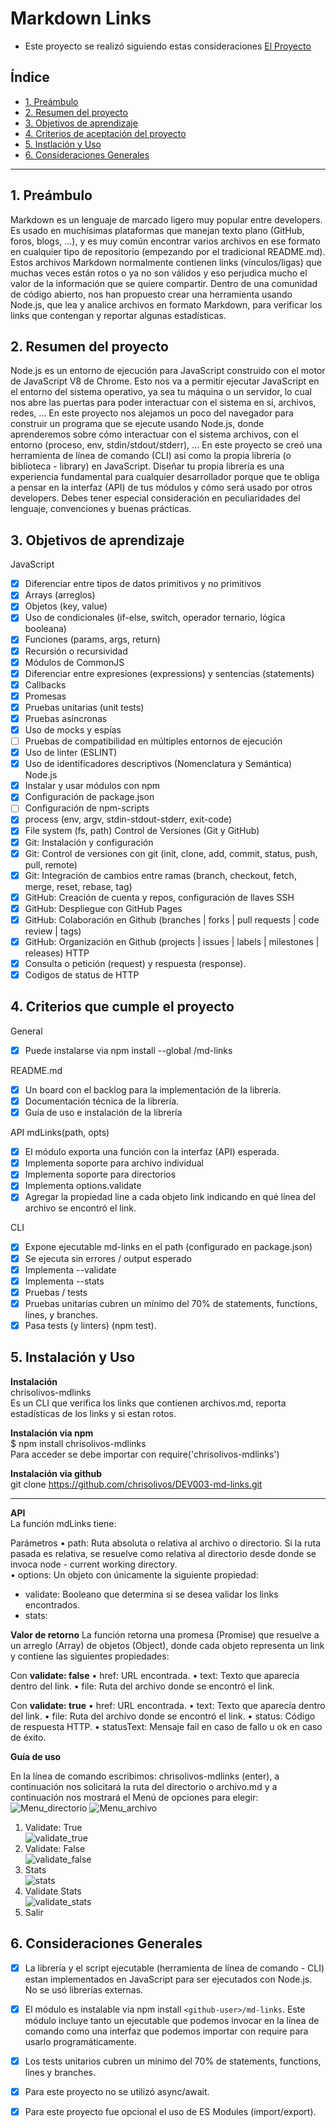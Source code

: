 # Markdown Links
*	Este proyecto se realizó siguiendo estas consideraciones [El Proyecto](Readme_proyecto.md "El Proyecto")


## Índice

* [1. Preámbulo](#1-preámbulo)
* [2. Resumen del proyecto](#2-resumen-del-proyecto)
* [3. Objetivos de aprendizaje](#3-objetivos-de-aprendizaje)
* [4. Criterios de aceptación del proyecto](#4-criterios-de-aceptación-del-proyecto)
* [5. Instlación y Uso](#5-instalación-y-uso)
* [6. Consideraciones Generales](#6-consideraciones-generales)


***

## 1. Preámbulo

Markdown es un lenguaje de marcado ligero muy popular entre developers. Es usado en muchísimas plataformas que manejan texto plano (GitHub, foros, blogs, ...), y es muy común encontrar varios archivos en ese formato en cualquier tipo de repositorio (empezando por el tradicional README.md).
Estos archivos Markdown normalmente contienen links (vínculos/ligas) que muchas veces están rotos o ya no son válidos y eso perjudica mucho el valor de la información que se quiere compartir.
Dentro de una comunidad de código abierto, nos han propuesto crear una herramienta usando Node.js, que lea y analice archivos en formato Markdown, para verificar los links que contengan y reportar algunas estadísticas.
 
## 2. Resumen del proyecto
Node.js es un entorno de ejecución para JavaScript construido con el motor de JavaScript V8 de Chrome. Esto nos va a permitir ejecutar JavaScript en el entorno del sistema operativo, ya sea tu máquina o un servidor, lo cual nos abre las puertas para poder interactuar con el sistema en sí, archivos, redes, ...
En este proyecto nos alejamos un poco del navegador para construir un programa que se ejecute usando Node.js, donde aprenderemos sobre cómo interactuar con el sistema archivos, con el entorno (proceso, env, stdin/stdout/stderr), ...
En este proyecto se creó una herramienta de línea de comando (CLI) así como la propia librería (o biblioteca - library) en JavaScript.
Diseñar tu propia librería es una experiencia fundamental para cualquier desarrollador porque que te obliga a pensar en la interfaz (API) de tus módulos y cómo será usado por otros developers. Debes tener especial consideración en peculiaridades del lenguaje, convenciones y buenas prácticas.

## 3. Objetivos de aprendizaje
JavaScript
- [x] Diferenciar entre tipos de datos primitivos y no primitivos
- [x] Arrays (arreglos)
- [x] Objetos (key, value)
- [x] Uso de condicionales (if-else, switch, operador ternario, lógica booleana)
- [x] Funciones (params, args, return)
- [x] Recursión o recursividad
- [x] Módulos de CommonJS
- [x] Diferenciar entre expresiones (expressions) y sentencias (statements)
- [x] Callbacks
- [x] Promesas
- [x] Pruebas unitarias (unit tests)
- [x] Pruebas asíncronas
- [x] Uso de mocks y espías
- [ ] Pruebas de compatibilidad en múltiples entornos de ejecución
- [x] Uso de linter (ESLINT)
- [x] Uso de identificadores descriptivos (Nomenclatura y Semántica)
Node.js
- [x] Instalar y usar módulos con npm
- [x] Configuración de package.json
- [ ] Configuración de npm-scripts
- [x] process (env, argv, stdin-stdout-stderr, exit-code)
- [x] File system (fs, path)
Control de Versiones (Git y GitHub)
- [x] Git: Instalación y configuración
- [x] Git: Control de versiones con git (init, clone, add, commit, status, push, pull, remote)
- [x] Git: Integración de cambios entre ramas (branch, checkout, fetch, merge, reset, rebase, tag)
- [x] GitHub: Creación de cuenta y repos, configuración de llaves SSH
- [x] GitHub: Despliegue con GitHub Pages
- [x] GitHub: Colaboración en Github (branches | forks | pull requests | code review | tags)
- [x] GitHub: Organización en Github (projects | issues | labels | milestones | releases)
HTTP
- [x] Consulta o petición (request) y respuesta (response).
- [x] Codigos de status de HTTP

## 4. Criterios que cumple el proyecto
General
- [x] Puede instalarse via npm install --global <github-user>/md-links

README.md
- [x] Un board con el backlog para la implementación de la librería.
- [x] Documentación técnica de la librería.
- [x] Guía de uso e instalación de la librería

API mdLinks(path, opts)
- [x] El módulo exporta una función con la interfaz (API) esperada.
- [x] Implementa soporte para archivo individual
- [x] Implementa soporte para directorios
- [x] Implementa options.validate
- [x] Agregar la propiedad line a cada objeto link indicando en qué línea del archivo se encontró el link.

CLI
- [x] Expone ejecutable md-links en el path (configurado en package.json)
- [x] Se ejecuta sin errores / output esperado
- [x] Implementa --validate
- [x] Implementa --stats 
- [x] Pruebas / tests
- [x] Pruebas unitarias cubren un mínimo del 70% de statements, functions, lines, y branches.
- [x] Pasa tests (y linters) (npm test).
## 5. Instalación y Uso

**Instalación**<br>
chrisolivos-mdlinks <br>
Es un CLI que verifica los links que contienen archivos.md, reporta estadísticas de los links y si estan rotos.

**Instalación via npm**<br>
$ npm install chrisolivos-mdlinks
<br>Para acceder se debe importar con require('chrisolivos-mdlinks')

**Instalación via github**<br>
git clone https://github.com/chrisolivos/DEV003-md-links.git

------------
**API** <br>
La función mdLinks tiene:

Parámetros
•	path: Ruta absoluta o relativa al archivo o directorio. Si la ruta pasada es relativa, se resuelve como relativa al directorio desde donde se invoca node - current working directory.<br>
•	options: Un objeto con únicamente la siguiente propiedad:<br>
-	validate: Booleano que determina si se desea validar los links encontrados.<br>
-   stats: 

**Valor de retorno**
La función retorna una promesa (Promise) que resuelve a un arreglo (Array) de objetos (Object), donde cada objeto representa un link y contiene las siguientes propiedades:

Con **validate: false**
•	href: URL encontrada.
•	text: Texto que aparecía dentro del link.
•	file: Ruta del archivo donde se encontró el link.

Con **validate: true**
•	href: URL encontrada.
•	text: Texto que aparecía dentro del link.
•	file: Ruta del archivo donde se encontró el link.
•	status: Código de respuesta HTTP.
•	statusText: Mensaje fail en caso de fallo u ok en caso de éxito.

**Guía de uso**

En la línea de comando escribimos: chrisolivos-mdlinks (enter), a continuación nos solicitará la ruta del directorio o archivo.md y a continuación nos mostrará el Menú de opciones para elegir: <br>
![Menu_directorio](img/menu.png)
![Menu_archivo](img/menu_archivo.png)
<br>

1. Validate: True <br>
![validate_true](img/menu_op_validateTrue.png)<br>
2. Validate: False <br>
![validate_false](img/menu_op_validateFalse.png)<br>
3. Stats <br>
![stats](img/menu_op_stats.png)<br>
4. Validate Stats <br>
![validate_stats](img/menu_op_stats_validate.png)<br>
5. Salir <br>


## 6. Consideraciones Generales
- [x] La librería y el script ejecutable (herramienta de línea de comando - CLI) estan implementados en JavaScript para ser ejecutados con Node.js. No se usó librerías externas.
- [x] El módulo es instalable via npm install `<github-user>/md-links`. Este módulo incluye tanto un ejecutable que podemos invocar en la línea de comando como una interfaz que podemos importar con require para usarlo programáticamente.
- [x] Los tests unitarios cubren un mínimo del 70% de statements, functions, lines y branches.
- [x] Para este proyecto no se utilizó async/await.
- [x] Para este proyecto fue opcional el uso de ES Modules (import/export).

